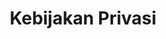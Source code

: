 ---
title: Kebijakan Privasi
description: Ketahui dahulu apa saja kebijakan privasi yang melekat dengan data pribadi Anda di layanan sumber terbuka Hilyahtech.
---